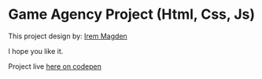 # Game Agency Project (Html, Css, Js)
This project design by: [Irem Magden](https://www.figma.com/@irmamagden)

I hope you like it.

Project live [here on codepen](https://codepen.io/Ali-Majed/pen/dyRZqxd)
